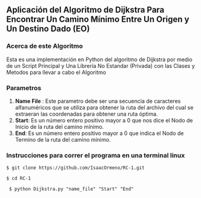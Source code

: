 ## Aplicación del Algoritmo de Dijkstra Para Encontrar Un Camino Mínimo Entre Un Origen y Un Destino Dado  (EO)


### Acerca de este Algoritmo

Esta es una implementación en Python del algoritmo de Dijkstra por medio de un Script Principal y Una Librería No Estandar (Privada) con las Clases y Metodos para llevar a cabo el Algoritmo

### Parametros    

1. __Name File__ : Este parametro debe ser una secuencia de caracteres alfanuméricos que se utiliza para obtener la ruta del archivo del cual se extraeran las coordenadas para obtener una ruta óptima.
2. __Start__: Es un número entero positivo mayor a 0 que nos dice el Nodo de Inicio de la ruta del camino mínimo.
5. __End__: Es un número entero positivo mayor a 0 que indica el Nodo de Termino de la ruta del camino mínimo.

### Instrucciones para correr el programa en una terminal linux

~~~
$ git clone https://github.com/IsaacOrmeno/RC-1.git 
~~~

~~~
$ cd RC-1
~~~
~~~
 $ python Dijkstra.py "name_file" "Start" "End" 
~~~
